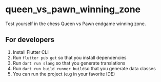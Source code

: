 # queen_vs_pawn_winning_zone

Test yourself in the chess Queen vs Pawn endgame winning zone.

## For developers

1. Install Flutter CLI
2. Run `flutter pub get` so that you install dependencies
3. Run `dart run slang` so that you generate translations
4. Run `dart run build_runner build`so that you generate data classes
5. You can run the project (e.g in your favorite IDE)